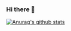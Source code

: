 ### Hi there 👋

[![Anurag's github stats](https://github-readme-stats.vercel.app/api?username=lanestolen&show_icons=true&theme=dark)](https://github.com/anuraghazra/github-readme-stats)

